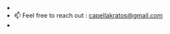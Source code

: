- 
- 📫 Feel free to reach out :  capellakratos@gmail.com
- 

<!---
Cai0n29/Cai0n29 is a ✨ special ✨ repository because its `README.md` (this file) appears on your GitHub profile.
You can click the Preview link to take a look at your changes.
--->
